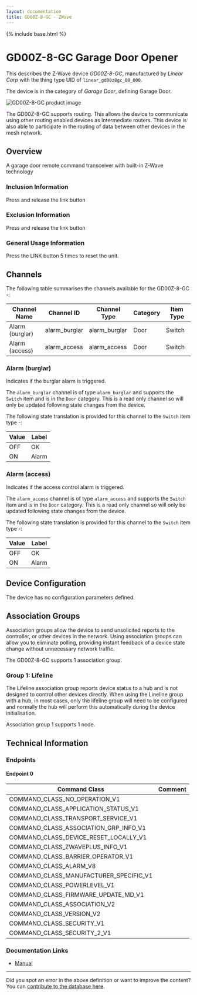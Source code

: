 ```yaml
---
layout: documentation
title: GD00Z-8-GC - ZWave
---
```


{% include base.html %}

# GD00Z-8-GC Garage Door Opener
This describes the Z-Wave device *GD00Z-8-GC*, manufactured by *Linear Corp* with the thing type UID of ```linear_gd00z8gc_00_000```.

The device is in the category of *Garage Door*, defining Garage Door.

![GD00Z-8-GC product image](https://opensmarthouse.org/zwavedatabase/1323/image/)


The GD00Z-8-GC supports routing. This allows the device to communicate using other routing enabled devices as intermediate routers.  This device is also able to participate in the routing of data between other devices in the mesh network.

## Overview

A garage door remote command transceiver with built-in Z-Wave technology

### Inclusion Information

Press and release the link button

### Exclusion Information

Press and release the link button

### General Usage Information

Press the LINK button 5 times to reset the unit.

## Channels

The following table summarises the channels available for the GD00Z-8-GC -:

| Channel Name | Channel ID | Channel Type | Category | Item Type |
|--------------|------------|--------------|----------|-----------|
| Alarm (burglar) | alarm_burglar | alarm_burglar | Door | Switch | 
| Alarm (access) | alarm_access | alarm_access | Door | Switch | 

### Alarm (burglar)
Indicates if the burglar alarm is triggered.

The ```alarm_burglar``` channel is of type ```alarm_burglar``` and supports the ```Switch``` item and is in the ```Door``` category. This is a read only channel so will only be updated following state changes from the device.

The following state translation is provided for this channel to the ```Switch``` item type -:

| Value | Label     |
|-------|-----------|
| OFF | OK |
| ON | Alarm |

### Alarm (access)
Indicates if the access control alarm is triggered.

The ```alarm_access``` channel is of type ```alarm_access``` and supports the ```Switch``` item and is in the ```Door``` category. This is a read only channel so will only be updated following state changes from the device.

The following state translation is provided for this channel to the ```Switch``` item type -:

| Value | Label     |
|-------|-----------|
| OFF | OK |
| ON | Alarm |



## Device Configuration

The device has no configuration parameters defined.

## Association Groups

Association groups allow the device to send unsolicited reports to the controller, or other devices in the network. Using association groups can allow you to eliminate polling, providing instant feedback of a device state change without unnecessary network traffic.

The GD00Z-8-GC supports 1 association group.

### Group 1: Lifeline

The Lifeline association group reports device status to a hub and is not designed to control other devices directly. When using the Lineline group with a hub, in most cases, only the lifeline group will need to be configured and normally the hub will perform this automatically during the device initialisation.

Association group 1 supports 1 node.

## Technical Information

### Endpoints

#### Endpoint 0

| Command Class | Comment |
|---------------|---------|
| COMMAND_CLASS_NO_OPERATION_V1| |
| COMMAND_CLASS_APPLICATION_STATUS_V1| |
| COMMAND_CLASS_TRANSPORT_SERVICE_V1| |
| COMMAND_CLASS_ASSOCIATION_GRP_INFO_V1| |
| COMMAND_CLASS_DEVICE_RESET_LOCALLY_V1| |
| COMMAND_CLASS_ZWAVEPLUS_INFO_V1| |
| COMMAND_CLASS_BARRIER_OPERATOR_V1| |
| COMMAND_CLASS_ALARM_V8| |
| COMMAND_CLASS_MANUFACTURER_SPECIFIC_V1| |
| COMMAND_CLASS_POWERLEVEL_V1| |
| COMMAND_CLASS_FIRMWARE_UPDATE_MD_V1| |
| COMMAND_CLASS_ASSOCIATION_V2| |
| COMMAND_CLASS_VERSION_V2| |
| COMMAND_CLASS_SECURITY_V1| |
| COMMAND_CLASS_SECURITY_2_V1| |

### Documentation Links

* [Manual](https://opensmarthouse.org/zwavedatabase/1323/reference/GoControl_GD00Z-8-GC_Manual.pdf)

---

Did you spot an error in the above definition or want to improve the content?
You can [contribute to the database here](https://opensmarthouse.org/zwavedatabase/1323).

